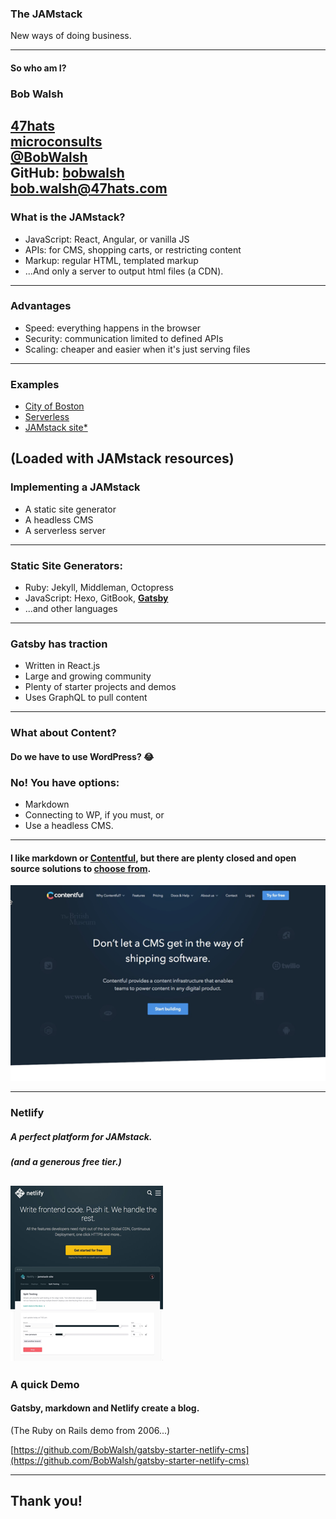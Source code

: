 ### The JAMstack

New ways of doing business.

---
#### So who am I?

  ### Bob Walsh

  [47hats](https://47hats.com)<br/>
  [microconsults](https://microconsults.com)<br/>
  [@BobWalsh](https://twitter.com/BobWalsh)<br/>
  GitHub: [bobwalsh](https://github.com/BobWalsh)<br/>
  [bob.walsh@47hats.com](mailto:bob.walsh@47hats.com)
---

### What is the JAMstack?

- JavaScript: React, Angular, or vanilla JS
- APIs: for CMS, shopping carts, or restricting content
- Markup: regular HTML, templated markup
- ...And only a server to output html files (a CDN).

---
### Advantages

- Speed: everything happens in the browser
- Security: communication limited to defined APIs
- Scaling: cheaper and easier when it's just serving files
---

### Examples

- [City of Boston](https://budget.boston.gov/)
- [Serverless](https://serverless.com/)
- [JAMstack site*](https://jamstack.org/)

(Loaded with JAMstack resources)
---

### Implementing a JAMstack

- A static site generator
- A headless CMS
- A serverless server

---
### Static Site Generators:

- Ruby: Jekyll, Middleman, Octopress
- JavaScript: Hexo, GitBook, [**Gatsby**](https://www.gatsbyjs.org/)
- ...and other languages

---
### Gatsby has traction

- Written in React.js
- Large and growing community
- Plenty of starter projects and demos
- Uses GraphQL to pull content


---

### What about Content?

#### Do we have to use WordPress? 😂

### No! You have options:

- Markdown
- Connecting to WP, if you must, or
- Use a headless CMS. 

---

#### I like markdown or [Contentful](https://www.contentful.com/), but there are plenty closed and open source solutions to [choose from](https://headlesscms.org/).


![Logo](assets/contentful.png)

---
### Netlify

##### A perfect platform for JAMstack.

##### (and a generous free tier.)

![Logo](assets/netlify.png)
---
### A quick Demo

#### Gatsby, markdown and Netlify create a blog.

(The Ruby on Rails demo from 2006...)

[https://github.com/BobWalsh/gatsby-starter-netlify-cms](https://github.com/BobWalsh/gatsby-starter-netlify-cms)

---
## Thank you!
